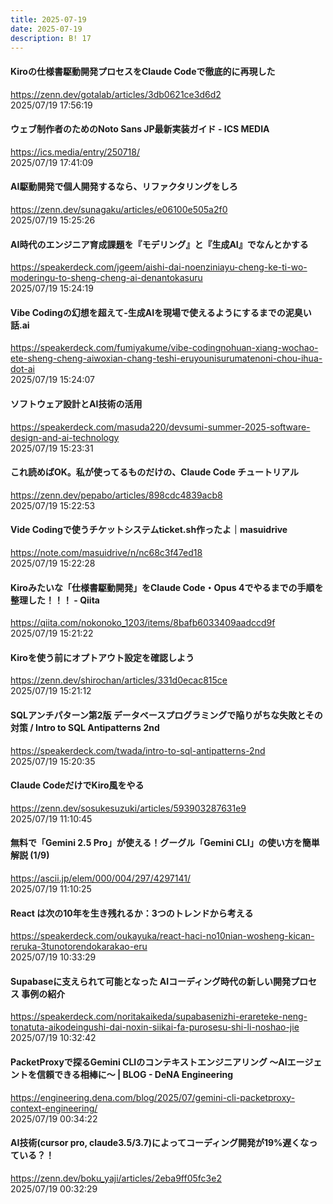 ```yaml
---
title: 2025-07-19
date: 2025-07-19
description: B! 17
---
```


#### Kiroの仕様書駆動開発プロセスをClaude Codeで徹底的に再現した
https://zenn.dev/gotalab/articles/3db0621ce3d6d2<br>
2025/07/19 17:56:19<br>


#### ウェブ制作者のためのNoto Sans JP最新実装ガイド - ICS MEDIA
https://ics.media/entry/250718/<br>
2025/07/19 17:41:09<br>


#### AI駆動開発で個人開発するなら、リファクタリングをしろ
https://zenn.dev/sunagaku/articles/e06100e505a2f0<br>
2025/07/19 15:25:26<br>


#### AI時代のエンジニア育成課題を『モデリング』と『生成AI』でなんとかする
https://speakerdeck.com/jgeem/aishi-dai-noenziniayu-cheng-ke-ti-wo-moderingu-to-sheng-cheng-ai-denantokasuru<br>
2025/07/19 15:24:19<br>


#### Vibe Codingの幻想を超えて-生成AIを現場で使えるようにするまでの泥臭い話.ai
https://speakerdeck.com/fumiyakume/vibe-codingnohuan-xiang-wochao-ete-sheng-cheng-aiwoxian-chang-teshi-eruyounisurumatenoni-chou-ihua-dot-ai<br>
2025/07/19 15:24:07<br>


#### ソフトウェア設計とAI技術の活用
https://speakerdeck.com/masuda220/devsumi-summer-2025-software-design-and-ai-technology<br>
2025/07/19 15:23:31<br>


#### これ読めばOK。私が使ってるものだけの、Claude Code チュートリアル
https://zenn.dev/pepabo/articles/898cdc4839acb8<br>
2025/07/19 15:22:53<br>


#### Vide Codingで使うチケットシステムticket.sh作ったよ｜masuidrive
https://note.com/masuidrive/n/nc68c3f47ed18<br>
2025/07/19 15:22:28<br>


#### Kiroみたいな「仕様書駆動開発」をClaude Code・Opus 4でやるまでの手順を整理した！！！ - Qiita
https://qiita.com/nokonoko_1203/items/8bafb6033409aadccd9f<br>
2025/07/19 15:21:22<br>


#### Kiroを使う前にオプトアウト設定を確認しよう
https://zenn.dev/shirochan/articles/331d0ecac815ce<br>
2025/07/19 15:21:12<br>


#### SQLアンチパターン第2版 データベースプログラミングで陥りがちな失敗とその対策 / Intro to SQL Antipatterns 2nd
https://speakerdeck.com/twada/intro-to-sql-antipatterns-2nd<br>
2025/07/19 15:20:35<br>


#### Claude CodeだけでKiro風をやる
https://zenn.dev/sosukesuzuki/articles/593903287631e9<br>
2025/07/19 11:10:45<br>


#### 無料で「Gemini 2.5 Pro」が使える！グーグル「Gemini CLI」の使い方を簡単解説 (1/9)
https://ascii.jp/elem/000/004/297/4297141/<br>
2025/07/19 11:10:25<br>


#### React は次の10年を生き残れるか：3つのトレンドから考える
https://speakerdeck.com/oukayuka/react-haci-no10nian-wosheng-kican-reruka-3tunotorendokarakao-eru<br>
2025/07/19 10:33:29<br>


#### Supabaseに支えられて可能となった AIコーディング時代の新しい開発プロセス 事例の紹介
https://speakerdeck.com/noritakaikeda/supabasenizhi-erareteke-neng-tonatuta-aikodeingushi-dai-noxin-siikai-fa-purosesu-shi-li-noshao-jie<br>
2025/07/19 10:32:42<br>


#### PacketProxyで探るGemini CLIのコンテキストエンジニアリング 〜AIエージェントを信頼できる相棒に〜 | BLOG - DeNA Engineering
https://engineering.dena.com/blog/2025/07/gemini-cli-packetproxy-context-engineering/<br>
2025/07/19 00:34:22<br>


#### AI技術(cursor pro, claude3.5/3.7)によってコーディング開発が19%遅くなっている？！
https://zenn.dev/boku_yaji/articles/2eba9ff05fc3e2<br>
2025/07/19 00:32:29<br>


